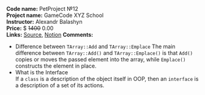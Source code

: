 **Code name:** PetProject №12  
**Project name:** GameCode XYZ School  
**Instructor:** Alexandr Balashyn  
**Price:** $ ~~1400~~ 0.00  
**Links:**
[Source](https://www.school-xyz.com/gamecode),
[Notion](https://www.notion.so/ikinder/XYZ-School-Gamecode-b72c9297bbd94015bf91cd6feee15645?pvs=4)
**Comments:**
- Difference between `TArray::Add` and `TArray::Emplace`  The main difference between `TArray::Add()` and `TArray::Emplace()` is that `Add()` copies or moves the passed element into the array, while `Emplace()` constructs the element in place.
- What is the Interface  
  If a `class` is a description of the object itself in OOP, then an `interface` is a description of a set of its actions.